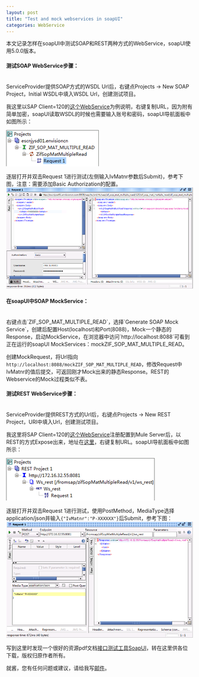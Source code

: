 ```yaml
---
layout: post
title: "Test and mock webservices in soapUI"
categories: WebService
---
```


本文记录怎样在soapUI中测试SOAP和REST两种方式的WebService，soapUI使用5.0.0版本。

#### 测试SOAP WebService步骤：
<br />
ServiceProvider提供SOAP方式的WSDL Url后，右键点Projects -> New SOAP Project，Initial WSDL中填入WSDL Url，创建测试项目。

我这里以SAP Client=120的[这个WebService](http://escnjysd01.envisioncn.com:8000/sap/bc/srt/wsdl/bndg_E4422CDBB7045DF18753D48564570FA4/wsdl11/allinone/ws_policy/document?sap-client=120)为例说明，右键复制URL，因为附有简单加密，soapUI读取WSDL的时候也需要输入账号和密码，soapUI导航面板中如图所示：

![示例](/images/soapProject.png)
	
逐层打开并双击Request 1进行测试(左侧输入IvMatnr参数后Submit)，参考下图，注意：需要添加Basic Authorization的配置。
![示例](/images/soapProjectTest.png)

#### 在soapUI中SOAP MockService：
<br />
右键点击`ZIF_SOP_MAT_MULTIPLE_READ`，选择`Generate SOAP Mock Service`，创建后配置Host(localhost)和Port(8088)，Mock一个静态的Response，启动MockService，在浏览器中访问`http://localhost:8088`可看到正在运行的soapUI MockServices：mockZIF_SOP_MAT_MULTIPLE_READ。

创建MockRequest，将Url指向`http://localhost:8088/mockZIF_SOP_MAT_MULTIPLE_READ`，修改Request中IvMatnr的值后提交，可返回刚才Mock出来的静态Response。REST的Webservice的Mock过程类似不表。

#### 测试REST WebService步骤：
<br />
ServiceProvider提供REST方式的Url后，右键点Projects -> New REST Project，URI中填入Url，创建测试项目。

我这里将SAP Client=120的[这个WebService](http://escnjysd01.envisioncn.com:8000/sap/bc/srt/wsdl/bndg_E4422CDBB7045DF18753D48564570FA4/wsdl11/allinone/ws_policy/document?sap-client=120)注册配置到Mule Server后，以REST的方式Expose出来，地址在[这里](http://172.16.32.55:8081/fromsap/zifSopMatMultipleRead/v1/ws_rest)，右键复制URL。soapUI导航面板中如图所示：

![示例](/images/restProject.png)

逐层打开并双击Request 1进行测试，使用PostMethod，MediaType选择application/json并输入`{"IvMatnr":"P-XXXXXX"}`后Submit，参考下图：
![示例](/images/restProjectTest.png)

写到这里时发现一个很好的资源pdf文档[接口测试工具SoapUI](/downloads/接口测试工具SoapUI.pdf)，转在这里供各位下载，版权归原作者所有。

就酱，您有任何问题或建议，请给我写[邮件](mailto:yinwer81@gmail.com)。
